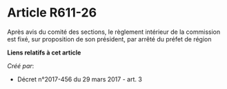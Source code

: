 # Article R611-26

Après avis du comité des sections, le règlement intérieur de la commission est fixé, sur proposition de son président, par
arrêté du préfet de région

**Liens relatifs à cet article**

_Créé par_:

  - Décret n°2017-456 du 29 mars 2017 - art. 3
